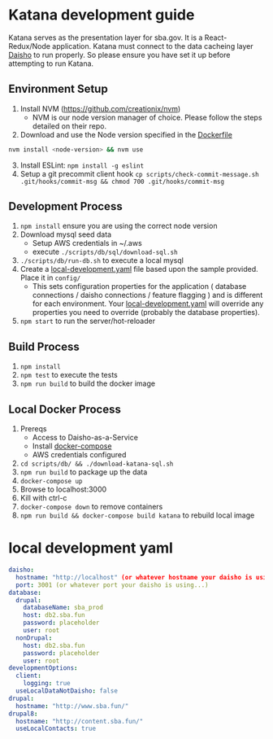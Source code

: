 # Katana development guide
Katana serves as the presentation layer for sba.gov. It is a React-Redux/Node application. Katana must connect to the data cacheing layer [Daisho](https://github.com/USSBA/sba-gov-daisho) to run properly. So please ensure you have set it up before attempting to run Katana.

## Environment Setup
1. Install NVM (https://github.com/creationix/nvm)
      * NVM is our node version manager of choice. Please follow the steps detailed on their repo.
2. Download and use the Node version specified in the [Dockerfile](https://github.com/USSBA/sba-gov-katana/blob/master/Dockerfile#L1)
```sh
nvm install <node-version> && nvm use
```
3. Install ESLint: `npm install -g eslint`
4. Setup a git precommit client hook `cp scripts/check-commit-message.sh .git/hooks/commit-msg && chmod 700 .git/hooks/commit-msg`

## Development Process
1. `npm install` ensure you are using the correct node version
2. Download mysql seed data
    - Setup AWS credentials in ~/.aws
    - execute `./scripts/db/sql/download-sql.sh`
3. `./scripts/db/run-db.sh` to execute a local mysql
4. Create a [local-development.yaml](#local-development-yaml) file based upon the sample provided. Place it in `config/`
      * This sets configuration properties for the application ( database connections / daisho connections / feature flagging ) and is different for each environment. Your [local-development.yaml](#local-development-yaml) will override any properties you need to override (probably the database properties).
5. `npm start` to run the server/hot-reloader

## Build Process
1. `npm install`
1. `npm test` to execute the tests
1. `npm run build` to build the docker image

## Local Docker Process
1. Prereqs
    - Access to Daisho-as-a-Service
    - Install [docker-compose](https://docs.docker.com/compose/install/)
    - AWS credentials configured
1. `cd scripts/db/ && ./download-katana-sql.sh`
1. `npm run build` to package up the data
1. `docker-compose up`
1. Browse to localhost:3000
1. Kill with ctrl-c
1. `docker-compose down` to remove containers
1. `npm run build && docker-compose build katana` to rebuild local image

# local development yaml
```yaml
daisho:
  hostname: "http://localhost" (or whatever hostname your daisho is using...)
  port: 3001 (or whatever port your daisho is using...)
database:
  drupal:
    databaseName: sba_prod
    host: db2.sba.fun
    password: placeholder
    user: root
  nonDrupal:
    host: db2.sba.fun
    password: placeholder
    user: root
developmentOptions:
  client:
    logging: true
  useLocalDataNotDaisho: false
drupal:
  hostname: "http://www.sba.fun/"
drupal8:
  hostname: "http://content.sba.fun/"
  useLocalContacts: true

```

